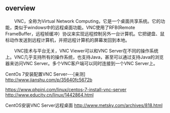 ## overview
　　VNC，全称为Virtual Network Computing，它是一个桌面共享系统。它的功能，类似于windows中的远程桌面功能。VNC使用了RFB(Remote FrameBuffer，远程帧缓冲）协议来实现远程控制另外一台计算机。它把键盘、鼠标动作发送到远程计算机，并把远程计算机的屏幕发回到本地。       

　　VNC技术与平台无关，VNC Viewer可以和VNC Server在不同的操作系统上。VNC几乎支持所有的操作系统，也支持Java，甚至可以通过支持Java的浏览器来访问VNC Server。多个VNC客户端可以同时连接到一个VNC Server上。     


CentOs 7安装配置VNC Server---[亲测]      
http://www.jianshu.com/p/35640fc5672b      

https://www.phpini.com/linux/centos-7-install-vnc-server                 
http://www.educity.cn/linux/1442864.html               

CentOS安装VNC Server远程桌面
http://www.metsky.com/archives/818.html